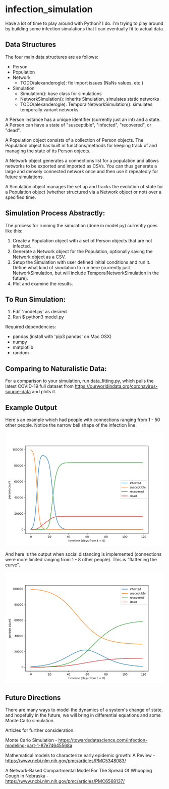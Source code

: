 # infection_simulation

Have a lot of time to play around with Python? I do. I'm trying to play around
by building some infection simulations that I can eventually fit to actual data.

## Data Structures
The four main data structures are as follows:
- Person
- Population
- Network
  - TODO(alexanderogle): fix import issues (NaNs values, etc.)
- Simulation
  - Simulation(): base class for simulations
  - NetworkSimulation(): inherits Simulation, simulates static networks
  - TODO(alexanderogle): TemporalNetworkSimulation(): simulates temporally variant networks

A Person instance has a unique identifier (currently just an int) and a state.
A Person can have a state of "susceptible", "infected", "recovered", or "dead".

A Population object consists of a collection of Person objects. The Population
object has built in functions/methods for keeping track of and managing the
state of its Person objects.

A Network object generates a connections list for a population and allows networks
to be exported and imported as CSVs. You can thus generate a large and densely
connected network once and then use it repeatedly for future simulations.

A Simulation object manages the set up and tracks the evolution of state for a
Population object (whether structured via a Network object or not) over a specified time.

## Simulation Process Abstractly:
The process for running the simulation (done in model.py) currently goes like this:
1. Create a Population object with a set of Person objects that are not infected.
2. Generate a Network object for the Population, optionally saving the Network
object as a CSV.
2. Setup the Simulation with user defined initial conditions and run it.
Define what kind of simulation to run here (currently just NetworkSimulation,
but will include TemporalNetworkSimulation in the future).
3. Plot and examine the results.

## To Run Simulation:
1. Edit 'model.py' as desired
2. Run $ python3 model.py

Required dependencies:
- pandas (install with 'pip3 pandas' on Mac OSX)
- numpy
- matplotlib
- random

## Comparing to Naturalistic Data:
For a comparison to your simulation, run data_fitting.py, which pulls the latest
COVID-19 full dataset from https://ourworldindata.org/coronavirus-source-data and plots it.

## Example Output
Here's an example which had people with connections ranging from 1 - 50 other people.
Notice the narrow bell shape of the infection line.

![SRI Model with moderately dense network (max connections of 50)](example1_max_connections_50.png)

And here is the output when social distancing is implemented (connections were more limited
ranging from 1 - 8 other people). This is "flattening the curve".

![SRI model with light network (max connections of 8)](example2_max_connections_8.png)

## Future Directions
There are many ways to model the dynamics of a system's change of state, and
hopefully in the future, we will bring in differential equations and some Monte
Carlo simulation.

Articles for further consideration:

  Monte Carlo Simulation - https://towardsdatascience.com/infection-modeling-part-1-87e74645568a

  Mathematical models to characterize early epidemic growth: A Review - https://www.ncbi.nlm.nih.gov/pmc/articles/PMC5348083/

  A Network-Based Compartmental Model For The Spread Of Whooping Cough In Nebraska - https://www.ncbi.nlm.nih.gov/pmc/articles/PMC6568137/
